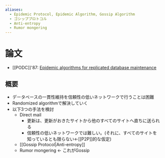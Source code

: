 ```yaml
---
aliases:
  - Epidemic Protocol, Epidemic Algorithm, Gossip Algorithm
  - ゴシッププロトコル
  - Anti-entropy
  - Rumor mongering
---
```

# 論文
- [[PODC]]'87: [Epidemic algorithms for replicated database maintenance](https://dl.acm.org/doi/10.1145/41840.41841)

## 概要
- データベースの一貫性維持を信頼性の低いネットワークで行うことは困難
- Randomized algorithmで解決していく
- 以下3つの手法を検討
	- Direct mail
		- 更新は、更新がおきたサイトから他のすべてのサイトへ直ちに送られる
		- 信頼性の低いネットワークでは難しい。(それに、すべてのサイトを知っているとも限らない←[[P2P]]的な仮定)
	- [[Gossip Protocol|Anti-entropy]]
	- Rumor mongering ← これがGossip